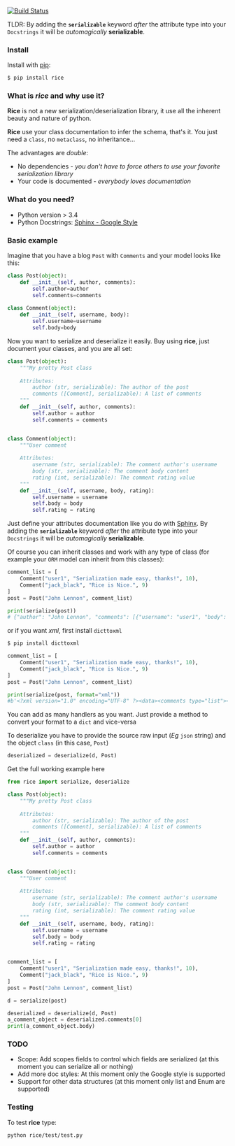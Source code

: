 [![Build Status](https://travis-ci.org/bmat/rice.svg?branch=master)](https://travis-ci.org/bmat/rice)

TLDR: By adding the **`serializable`** keyword *after* the attribute type into your `Docstrings` it will be *automagically* **serializable**. 


### Install

Install with [pip](https://pypi.org/project/pip/):

```bash
$ pip install rice
```
### What is *rice* and why use it?
**Rice** is not a new serialization/deserialization library, it use all the inherent beauty and nature of python.

**Rice** use your class documentation to infer the schema, that's it. You just need a `class`, no `metaclass`, no inheritance... 

The advantages are *double*:
* No dependencies - *you don't have to force others to use your favorite serialization library*
* Your code is documented - *everybody loves documentation*

### What do you need?
- Python version > 3.4
- Python Docstrings: [Sphinx - Google Style](http://www.sphinx-doc.org/en/master/ext/example_google.html)


### Basic example
Imagine that you have a blog `Post` with `Comments` and your model looks like this:
```python
class Post(object):
    def __init__(self, author, comments):
        self.author=author
        self.comments=comments
        
class Comment(object):
    def __init__(self, username, body):
        self.username=username
        self.body=body
```
Now you want to serialize and deserialize it easily. Buy using **rice**, just document your classes, and you are all set:
```python
class Post(object):
    """My pretty Post class
    
    Attributes:
        author (str, serializable): The author of the post
        comments ([Comment], serializable): A list of comments
    """
    def __init__(self, author, comments):
        self.author = author
        self.comments = comments


class Comment(object):
    """User comment
    
    Attributes:
        username (str, serializable): The comment author's username
        body (str, serializable): The comment body content
        rating (int, serializable): The comment rating value
    """
    def __init__(self, username, body, rating):
        self.username = username
        self.body = body
        self.rating = rating
```

Just define your attributes documentation like you do with [Sphinx](http://www.sphinx-doc.org/). By adding the **`serializable`** keyword *after* the attribute type into your `Docstrings` it will be *automagically* **serializable**. 

Of course you can inherit classes and work with any type of class (for example your `ORM` model can
inherit from this classes):

```python
comment_list = [
    Comment("user1", "Serialization made easy, thanks!", 10),
    Comment("jack_black", "Rice is Nice.", 9)
]
post = Post("John Lennon", comment_list)

print(serialize(post))
# {"author": "John Lennon", "comments": [{"username": "user1", "body": "Serialization made easy, thanks!", "rating": 10}, {"username": "jack_black", "body": "Rice is Nice.", "rating": 9}]}
```

or if you want *xml*, first install `dicttoxml`
```bash
$ pip install dicttoxml
```

```python
comment_list = [
    Comment("user1", "Serialization made easy, thanks!", 10),
    Comment("jack_black", "Rice is Nice.", 9)
]
post = Post("John Lennon", comment_list)

print(serialize(post, format="xml"))
#b'<?xml version="1.0" encoding="UTF-8" ?><data><comments type="list"><item type="dict"><body type="str">Serialization made easy, thanks!</body><rating type="int">10</rating><username type="str">user1</username></item><item type="dict"><body type="str">Rice is Nice.</body><rating type="int">9</rating><username type="str">jack_black</username></item></comments><author type="str">John Lennon</author></data>'
```

You can add as many handlers as you want. Just provide a method to convert your format to a `dict` and vice-versa

To deserialize you have to provide the source raw input (*Eg* `json` string) and the object `class` (in this case, `Post`)
```python
deserialized = deserialize(d, Post)
```


Get the full working example here
```python
from rice import serialize, deserialize

class Post(object):
    """My pretty Post class
    
    Attributes:
        author (str, serializable): The author of the post
        comments ([Comment], serializable): A list of comments
    """
    def __init__(self, author, comments):
        self.author = author
        self.comments = comments


class Comment(object):
    """User comment
    
    Attributes:
        username (str, serializable): The comment author's username
        body (str, serializable): The comment body content
        rating (int, serializable): The comment rating value
    """
    def __init__(self, username, body, rating):
        self.username = username
        self.body = body
        self.rating = rating


comment_list = [
    Comment("user1", "Serialization made easy, thanks!", 10),
    Comment("jack_black", "Rice is Nice.", 9)
]
post = Post("John Lennon", comment_list)

d = serialize(post)

deserialized = deserialize(d, Post)
a_comment_object = deserialized.comments[0]
print(a_comment_object.body)
```


### TODO
* Scope: Add scopes fields to control which fields are serialized (at this moment you can serialize all or nothing)
* Add more doc styles: At this moment only the Google style is supported
* Support for other data structures (at this moment only list and Enum are supported)


### Testing
To test **rice** type:
```bash
python rice/test/test.py
```